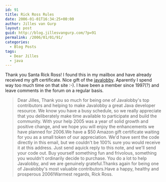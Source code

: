```yaml
---
id: 91
title: Rick Ross Rules
date: 2006-01-01T16:34:25+00:00
author: Jilles van Gurp
layout: post
guid: http://blog.jillesvangurp.com/?p=91
permalink: /2006/01/01/91/
categories:
  - Blog Posts
tags:
  - Dear Jilles
  - java
---
```

Thank you Santa Rick Ross! I found this in my mailbox and have already received my gift certificate. Nice gift of the [javalobby](http://www.javalobby.org). Aparently I spend way too much time on that site :-). I have been a member since 1997(?) and leave comments in the forum on a regular basis.

> Dear Jilles, Thank you so much for being one of Javalobby's top contributors and helping to make Javalobby a great Java developer resource.  We know you have a busy schedule, so we really appreciate that you deliberately make time available to participate and build the community. With your help 2005 was a year of solid growth and positive change, and we hope you will enjoy the enhancements we have planned for 2006.We have a $50 Amazon gift certificate waiting for you as a small token of our appreciation. We'd have sent the code directly in this email, but we couldn't be 100% sure you would receive it at this address. Just send aquick reply to this note, and we'll send your code out. Buy yourself something fun and frivolous, something you wouldn't ordinarily decide to purchase. You do a lot to help Javalobby, and we are genuinely grateful.Thanks again for being one of Javalobby's most valuable contributors.Have a happy, healthy and prosperous 2006!Warmest regards, Rick Ross.